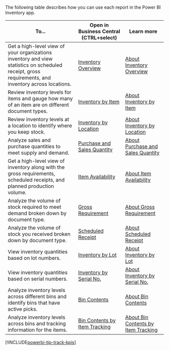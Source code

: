 The following table describes how you can use each report in the Power BI Inventory app.

|To... | Open in Business Central (CTRL+select) | Learn more |
|------|---------------------------------------|----------- |
|Get a high-level view of your organizations inventory and view statistics on scheduled receipt, gross requirements, and inventory across locations. | [Inventory Overview](https://businesscentral.dynamics.com?page=37022) | [About Inventory Overview](../inventory-powerbi-inventory-overview.md)|
|Review inventory levels for items and gauge how many of an item are on different document types. | [Inventory by Item](https://businesscentral.dynamics.com?page=37024) | [About Inventory by Item](../inventory-powerbi-inventory-by-item.md)|
|Review inventory levels at a location to identify where you keep stock. | [Inventory by Location](https://businesscentral.dynamics.com?page=37023) | [About Inventory by Location](../inventory-powerbi-inventory-by-location.md)|
|Analyze sales and purchase quantities to meet supply and demand. | [Purchase and Sales Quantity](https://businesscentral.dynamics.com?page=37025) | [About Purchase and Sales Quantity](../inventory-powerbi-purchase-and-sales-qty.md)|
|Get a high-level view of inventory along with the gross requirements, scheduled receipts, and planned production volume. | [Item Availability](https://businesscentral.dynamics.com?page=37026) | [About Item Availability](../inventory-powerbi-item-availability.md)|
|Analyze the volume of stock required to meet demand broken down by document type. | [Gross Requirement](https://businesscentral.dynamics.com?page=37027) | [About Gross Requirement](../inventory-powerbi-gross-requirement.md)|
|Analyze the volume of stock you received broken down by document type. | [Scheduled Receipt](https://businesscentral.dynamics.com?page=37028) | [About Scheduled Receipt](../inventory-powerbi-scheduled-receipt.md)|
|View inventory quantities based on lot numbers. | [Inventory by Lot](https://businesscentral.dynamics.com?page=37029) | [About Inventory by Lot](../inventory-powerbi-inventory-by-lot.md)|
|View inventory quantities based on serial numbers. | [Inventory by Serial No.](https://businesscentral.dynamics.com?page=37030) | [About Inventory by Serial No.](../inventory-powerbi-inventory-by-serial-no.md)|
|Analyze inventory levels across different bins and identify bins that have active picks. | [Bin Contents](https://businesscentral.dynamics.com?page=37031) | [About Bin Contents](../inventory-powerbi-bin-contents.md)|
|Analyze inventory levels across bins and tracking information for the items. | [Bin Contents by Item Tracking](https://businesscentral.dynamics.com?page=37032) | [About Bin Contents by Item Tracking](../inventory-powerbi-bin-contents-by-item-tracking.md)|

[!INCLUDE[powerbi-tip-track-kpis](powerbi-tip-track-kpis.md)]
